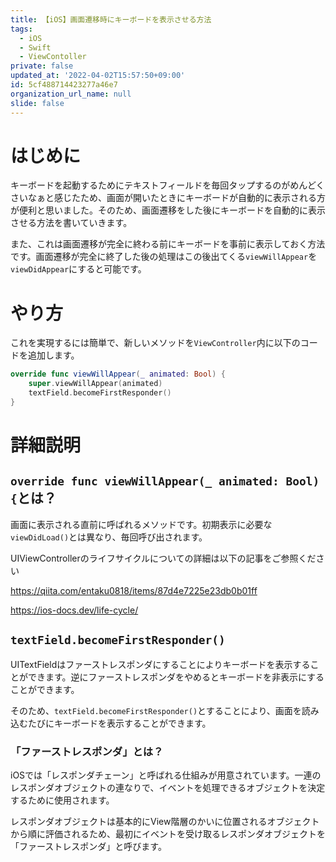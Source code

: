 ```yaml
---
title: 【iOS】画面遷移時にキーボードを表示させる方法
tags:
  - iOS
  - Swift
  - ViewContoller
private: false
updated_at: '2022-04-02T15:57:50+09:00'
id: 5cf488714423277a46e7
organization_url_name: null
slide: false
---
```

# はじめに
キーボードを起動するためにテキストフィールドを毎回タップするのがめんどくさいなぁと感じたため、画面が開いたときにキーボードが自動的に表示される方が便利と思いました。そのため、画面遷移をした後にキーボードを自動的に表示させる方法を書いていきます。

また、これは画面遷移が完全に終わる前にキーボードを事前に表示しておく方法です。画面遷移が完全に終了した後の処理はこの後出てくる`viewWillAppear`を`viewDidAppear`にすると可能です。

# やり方
これを実現するには簡単で、新しいメソッドを`ViewController`内に以下のコードを追加します。

```swift
override func viewWillAppear(_ animated: Bool) {
    super.viewWillAppear(animated)
    textField.becomeFirstResponder()
}
```

# 詳細説明
## `override func viewWillAppear(_ animated: Bool) {`とは？
画面に表示される直前に呼ばれるメソッドです。初期表示に必要な`viewDidLoad()`とは異なり、毎回呼び出されます。

UIViewControllerのライフサイクルについての詳細は以下の記事をご参照ください

https://qiita.com/entaku0818/items/87d4e7225e23db0b01ff

https://ios-docs.dev/life-cycle/

## `textField.becomeFirstResponder()`
UITextFieldはファーストレスポンダにすることによりキーボードを表示することができます。逆にファーストレスポンダをやめるとキーボードを非表示にすることができます。

そのため、`textField.becomeFirstResponder()`とすることにより、画面を読み込むたびにキーボードを表示することができます。

### 「ファーストレスポンダ」とは？
iOSでは「レスポンダチェーン」と呼ばれる仕組みが用意されています。一連のレスポンダオブジェクトの連なりで、イベントを処理できるオブジェクトを決定するために使用されます。

レスポンダオブジェクトは基本的にView階層のかいに位置されるオブジェクトから順に評価されるため、最初にイベントを受け取るレスポンダオブジェクトを「ファーストレスポンダ」と呼びます。
